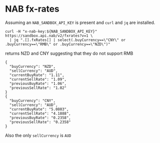 # NAB fx-rates

Assuming an `NAB_SANDBOX_API_KEY` is present and `curl` and `jq` are installed.

  ```
  curl -H "x-nab-key:${NAB_SANDBOX_API_KEY}" https://sandbox.api.nab/v2/fxrates?v=1 \
    | jq ".[].fxRates[] | select(.buyCurrency==\"CNY\" or .buyCurrency==\"RMB\" or .buyCurrency==\"NZD\")"
  ```

  returns NZD and CNY suggesting that they do not support RMB

  ```
  {
    "buyCurrency": "NZD",
    "sellCurrency": "AUD",
    "currentBuyRate": "1.11",
    "currentSellRate": "1.09",
    "previousBuyRate": "1.06",
    "previousSellRate": "1.02"
  }
  {
    "buyCurrency": "CNY",
    "sellCurrency": "AUD",
    "currentBuyRate": "5.0803",
    "currentSellRate": "4.1888",
    "previousBuyRate": "0.2358",
    "previousSellRate": "0.2358"
  }
  ```

Also the only `sellCurrency` is `AUD`

